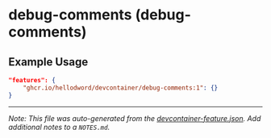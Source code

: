 
# debug-comments (debug-comments)



## Example Usage

```json
"features": {
    "ghcr.io/hellodword/devcontainer/debug-comments:1": {}
}
```





---

_Note: This file was auto-generated from the [devcontainer-feature.json](https://github.com/hellodword/devcontainer/blob/main/features/src/debug-comments/devcontainer-feature.json).  Add additional notes to a `NOTES.md`._
